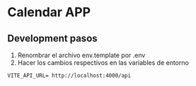 
# Calendar APP


## Development pasos

1. Renombrar el archivo env.template por .env
2. Hacer los cambios respectivos en las variables de entorno

```
VITE_API_URL= http://localhost:4000/api

```